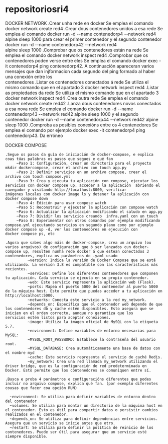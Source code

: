 # repositoriosri4
DOCKER NETWORK
  .Crear unha rede en docker
     Se emplea el comando  docker network create red4
  .Crear dous contenedores unidos a esa rede
     Se emplea el comando docker run -d --name contenedorp4 --network red4 alpine sleep 1000 para crear el primer contenedor y el segundo  contenedor docker run -d --name contenedorp42 --network red4     
     alpine sleep 1000
  .Comprobar que os contenedores están na rede
     Se emplea el comando docker network inspect red4
  .Comprobar que os contenedores poden verse entre eles
     Se emplea el comando docker exec -it contenedorp4 ping contenedorp42. A continuación apareceran varios mensajes que dan injformacion cada segundo del ping formado al haber una conexión entre los       
     contenedores
  .Listar os contenedores conectados á rede
     Se utiliza el mismo comando que en el apartado 3 docker network inspect red4
  .Listar as propiedades da rede
     Se utiliza el mismo comando que en el apartado 3 docker network inspect red4
  .Crea outra rede
     Se emplea el comando  docker network create red42
  .Lanza dous contenedores novos conectados a esa nova rede
     Se emplea el comando docker run -d --name contenedorp43 --network red42 alpine sleep 1000  y el segundo  contenedor docker run -d --name contenedorp44 --network red42 alpine sleep 1000
  .Comproba as posibles conexións entre os 4 contenedores
      Se emplea el comando por ejemplo docker exec -it contenedorp4 ping contenedorp43. Da erróneo 

DOCKER COMPOSE
 
    .Segue os pasos da guía de iniciación de docker-compose, e explica coas túas palabras os pasos que segues e qué fan
         ~Paso 1: Configuración, crear un directorio para el proyecto mkdir dockercompose, crear el archivo con touch app.py
         ~Paso 2: Definir servicios en un archivo compose, crear el archivo con touch compose.yml
         ~Paso 3: Crea y ejecuta tu aplicación con compose, ejecutar los servicios con docker compose up, acceder a la aplicación  abriendo el navegador y visitando http://localhost:8000, verificar                 imágenes locales con docker image ls y detener la aplicación con docker compose down
         ~Paso 4: Edición para usar compose watch
         ~Paso 5: Reconstruir y ejecutar la aplicación con compose watch
         ~Paso 6: Actualizar la aplicación modificando el saludo en app.py
         ~Paso 7: Dividir los servicios creando  infra.yaml con un touch
         ~Paso 8: Experimentar con otros comandos por ejemplo modificando compose.yml ejecutando servicios en segundo plano como por ejemplo docker compose up -d, ver los contenedores en ejecución con             docker compose ps, etc
         
    .Agora que sabes algo máis de docker-compose, crea un arquivo (ou varios arquivos) de configuración que ó ser lanzados cun docker-compose up, resulten nunha rede docker á que estean conectados 3             contenedores, explica os parámetros do .yaml usado
              ~version: Indica la versión de Docker Compose que se está utilizando. La versión 3.8 es compatible con las características más recientes.
              ~services: Define los diferentes contenedores que componen tu aplicación. Cada servicio se ejecuta en su propio contenedor.
              ~web: Este servicio representa la aplicación web (Flask).
              ~ports: Mapea el puerto 5000 del contenedor al puerto 5000 de la máquina host. Esto permite que puedas acceder a tu aplicación en http://localhost:5000.
              ~networks: Conecta este servicio a la red my_network.
              ~depends_on: Especifica que el contenedor web depende de que los contenedores db y cache estén disponibles. Esto asegura que se inicien en el orden correcto, aunque no garantiza que los                    servicios estén listos para aceptar conexiones. 
              ~image: Utiliza la imagen oficial de MySQL con la etiqueta 5.7.
              ~environment: Define variables de entorno necesarias para MySQL:
              ~MYSQL_ROOT_PASSWORD: Establece la contraseña del usuario root.
              ~MYSQL_DATABASE: Crea automáticamente una base de datos con el nombre myd
              ~cache: Este servicio representa el servicio de caché Redis.
              ~my_network: Crea una red llamada my_network utilizando el driver bridge, que es la configuración de red predeterminada en Docker. Esto permite que los contenedores se comuniquen entre sí.
 
    .Busca e proba 4 parámetros e configuracións diferentes que podes incluir no arquivo compose, explica qué fan. (por exemplo diferentes cousas que facer coa opción RUN)
      
      ~environment: Se utiliza para definir variables de entorno dentro del contenedor
      ~volumes: Se utiliza para montar un directorio de la máquina host en el contenedor. Esto es útil para compartir datos o persistir cambios realizados en el contenedor.
      ~depends_on: Se utiliza para definir dependencias entre servicios. Asegura que un servicio se inicie antes que otro.
      ~restart: Se utiliza para definir la política de reinicio de los contenedores. Puede ser útil para asegurar que un servicio esté siempre disponible.


